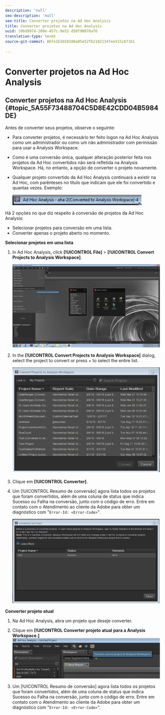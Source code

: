 ```yaml
---
description: 'null'
seo-description: 'null'
seo-title: Converter projetos na Ad Hoc Analysis
title: Converter projetos na Ad Hoc Analysis
uuid: 20bd9974-209e-457c-9e52-d50f90078af6
translation-type: tm+mt
source-git-commit: 86fe1b3650100a05e52fb2102134fee515c871b1

---
```



# Converter projetos na Ad Hoc Analysis

## Converter projetos na Ad Hoc Analysis {#topic_5A55F73488704C5D8E42CDD04B5984DE}

Antes de converter seus projetos, observe o seguinte:

* Para converter projetos, é necessário ter feito logon na Ad Hoc Analysis como um administrador ou como um não administrador com permissão para usar a Analysis Workspace.
* Como é uma conversão única, qualquer alteração posterior feita nos projetos da Ad Hoc convertidos não será refletida na Analysis Workspace. Há, no entanto, a opção de converter o projeto novamente.
* Qualquer projeto convertido da Ad Hoc Analysis continuará a existir na Ad Hoc, com parênteses no título que indicam que ele foi convertido e quantas vezes. Exemplo:

   ![](assets/aha_title_converted.png)

Há 2 opções no que diz respeito à conversão de projetos da Ad Hoc Analysis:

* Selecionar projetos para conversão em uma lista.
* Converter apenas o projeto aberto no momento.

**Selecionar projetos em uma lista**

1. In Ad Hoc Analysis, click **[!UICONTROL File]** &gt; **[!UICONTROL Convert Projects to Analysis Workspace]**.

   ![](assets/aha2aw_convert.png)

1. In the **[!UICONTROL Convert Projects to Analysis Workspace]** dialog, select the project to convert or press  +  to select the entire list.

   ![](assets/aha2aw_projects.png)

1. Clique em **[!UICONTROL Converter]**.
1. Um [!UICONTROL Resumo de conversão] agora lista todos os projetos que foram convertidos, além de uma coluna de status que indica Sucesso ou Falha na conversão, junto com o código de erro. Entre em contato com o Atendimento ao cliente da Adobe para obter um diagnóstico com "`Error-Id: <Error-Code>`".

   ![](assets/export_summary.png)

**Converter projeto atual**

1. Na Ad Hoc Analysis, abra um projeto que deseje converter.
1. Clique em **[!UICONTROL Converter projeto atual para a Analysis Workspace.]** ![](assets/export_current.png)

1. Um [!UICONTROL Resumo de conversão] agora lista todos os projetos que foram convertidos, além de uma coluna de status que indica Sucesso ou Falha na conversão, junto com o código de erro. Entre em contato com o Atendimento ao cliente da Adobe para obter um diagnóstico com "`Error-Id: <Error-Code>`".
